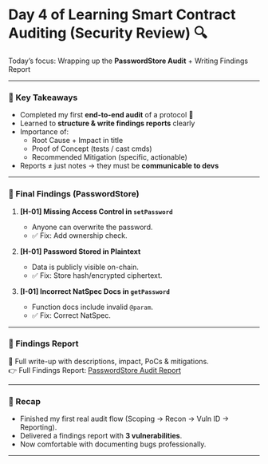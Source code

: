 # Day 4 of Learning Smart Contract Auditing (Security Review) 🔍

Today’s focus: Wrapping up the **PasswordStore Audit** + Writing Findings Report  

---

### 🔑 Key Takeaways
- Completed my first **end-to-end audit** of a protocol 🎉  
- Learned to **structure & write findings reports** clearly  
- Importance of:  
  - Root Cause + Impact in title  
  - Proof of Concept (tests / cast cmds)  
  - Recommended Mitigation (specific, actionable)  
- Reports ≠ just notes → they must be **communicable to devs**  

---

### 🐞 Final Findings (PasswordStore)
1. **[H-01] Missing Access Control in `setPassword`**  
   - Anyone can overwrite the password.  
   - ✅ Fix: Add ownership check.

2. **[H-01] Password Stored in Plaintext**  
   - Data is publicly visible on-chain.  
   - ✅ Fix: Store hash/encrypted ciphertext.

3. **[I-01] Incorrect NatSpec Docs in `getPassword`**  
   - Function docs include invalid `@param`.  
   - ✅ Fix: Correct NatSpec.  

---

### 📝 Findings Report
📂 Full write-up with descriptions, impact, PoCs & mitigations.  
👉 Full Findings Report: [PasswordStore Audit Report](https://github.com/0xrafi-kaji/smart-contract-security-portfolio/blob/main/2025-09-20_PasswordStore_report.pdf)

---

### 🚀 Recap
- Finished my first real audit flow (Scoping → Recon → Vuln ID → Reporting).  
- Delivered a findings report with **3 vulnerabilities**.  
- Now comfortable with documenting bugs professionally.  

---
